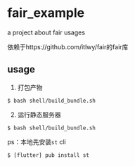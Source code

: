# fair_example
a project about fair usages

依赖于https://github.com/itlwy/fair的fair库

## usage
1. 打包产物
```
$ bash shell/build_bundle.sh
```

2. 运行静态服务器
```
$ bash shell/build_bundle.sh
```
ps：本地先安装`st` cli
```
$ [flutter] pub install st
```